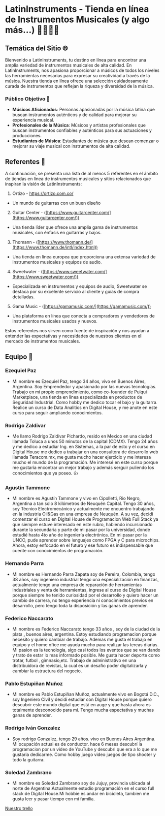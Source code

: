 # LatinInstruments - Tienda en línea de Instrumentos Musicales (y algo más…) 🎺🎸🎻🎶

## **Temática del Sitio 🌐**

Bienvenido a LatinInstruments, tu destino en línea para encontrar una amplia variedad de instrumentos musicales de alta calidad. En LatinInstruments, nos apasiona proporcionar a músicos de todos los niveles las herramientas necesarias para expresar su creatividad a través de la música. Nuestra tienda en línea ofrece una selección cuidadosamente curada de instrumentos que reflejan la riqueza y diversidad de la música.

### **Público Objetivo 📌**

- **Músicos Aficionados**: Personas apasionadas por la música latina que buscan instrumentos auténticos y de calidad para mejorar su experiencia musical.
- **Profesionales de la Música**: Músicos y artistas profesionales que buscan instrumentos confiables y auténticos para sus actuaciones y producciones.
- **Estudiantes de Música**: Estudiantes de música que desean comenzar o mejorar su viaje musical con instrumentos de alta calidad.

## **Referentes 📝**

A continuación, se presenta una lista de al menos 5 referentes en el ámbito de tiendas en línea de instrumentos musicales y sitios relacionados que inspiran la visión de LatinInstruments:

1. Ortizo - https://ortizo.com.co/

- Un mundo de guitarras con un buen diseño

2. Guitar Center - ([https://www.guitarcenter.com/](https://www.guitarcenter.com/))

- Una tienda líder que ofrece una amplia gama de instrumentos musicales, con énfasis en guitarras y bajos.

3. Thomann - ([https://www.thomann.de/](https://www.thomann.de/intl/index.html))

- Una tienda en línea europea que proporciona una extensa variedad de instrumentos musicales y equipos de audio.

4. Sweetwater - ([https://www.sweetwater.com/](https://www.sweetwater.com/))

- Especializada en instrumentos y equipos de audio, Sweetwater se destaca por su excelente servicio al cliente y guías de compra detalladas.

5. Gama Music - ([https://gamamusic.com/](https://gamamusic.com/))

- Una plataforma en línea que conecta a compradores y vendedores de instrumentos musicales usados y nuevos.

Estos referentes nos sirven como fuente de inspiración y nos ayudan a entender las expectativas y necesidades de nuestros clientes en el mercado de instrumentos musicales.

## **Equipo 📝**

### Ezequiel Paz

- Mi nombre es Ezequiel Paz, tengo 34 años, vivo en Buenos Aires, Argentina. Soy Emprendedor y apasionado por las nuevas tecnologías. Trabajo en mi propio emprendimiento, como co-founder de Pulqui Marketplace, una tienda en línea especializada en productos de Seguridad Industrial. Como hobby me dedico tocar el bajo y la guitarra. Realice un curso de Data Analitics en Digital House, y me anote en este curso para seguir ampliando conocimientos.

### Rodrigo Zaldivar

- Me llamo Rodrigo Zaldivar Pichardo, resido en Mexico en una ciudad llamada Toluca a unos 50 minutos de la capital (CDMX). Tengo 24 años y me dedico a estudiar Ing. en Sistemas, a la par de esto y el curso en Digital House me dedico a trabajar en una consultora de desarrollo web llamada Teracom.mx, me gusta mucho hacer ejercicio y me interesa mucho el mundo de la programación. Me interesé en este curso porque me gustaría encontrar un mejor trabajo y además serguir puliendo los conocimientos que ya poseo. 👍

### Agustin Tammone

- Mi nombre es Agustín Tammone y vivo en Cipolletti, Rio Negro, Argentina a tan solo 8 kilómetros de Neuquén Capital. Tengo 30 años, soy Técnico Electromecánico y actualmente me encuentro trabajando en la industria Oil&Gas en una empresa de Neuquén. A su vez, decidí comenzar el curso en Digital House de Programacion Web Full Stack ya que siempre estuve interesado en este rubro, habiendo incursionado durante la secundaria y parte de mi pasar por la universidad, donde estudié hasta 4to año de ingeniería electrónica. En mi pasar por la UNCO, pude aprender sobre lenguajes como FPGA y C para microchips. Ahora, estoy enfocado en el futuro y ese futuro es indispensable que cuente con conocimientos de programación.

### Hernando Parra
    
- Mi nombre es Hernando Parra Zapata soy de Pereira, Colombia, tengo 38 años, soy ingeniero industrial tengo una especialización en finanzas, actualmente tengo una empresa de reparación de herramientas industriales y venta de herramientas, ingrese al curso de Digital House porque siempre he tenido curiosidad por el desarrollo y quiero hacer un cambio de carrera, no tengo experiencia ni conocimientos previos en desarrollo, pero tengo toda la disposición y las ganas de aprender.

### Federico Naccarato

- Mi nombre es Federico Naccarato tengo 33 años , soy de la ciudad de la plata , buenos aires, argentina. Estoy estudiando programacion porque necesito y quiero cambiar de trabajo. Ademas me gusta el trabajo en equipo y el home ofice me ayuda mucho para realizar las tereas diarias. Mi pasion es la tecnologia, sigo casi todos los eventos que se van dando y trato de estar lo mas informado posible. Me gusta hacer deporte como trotar, futbol , gimnasio,etc. Trabajo de administrativo en una distribuidora de revistas, la cual es un desafio poder digitalizarla y cambiar la estructura del negocio.

### Pablo Estupiñan Muñoz

- Mi nombre es Pablo Estupiñan Muñoz, actualmente vivo en Bogotá D.C., soy Ingeniero Civil y decidí estudiar con Dígital House porque quiero descubrir este mundo dígital que está en auge y que hasta ahora es totalmente desconocido para mi. Tengo mucha espectativa y muchas ganas de aprender.

### Rodrigo Iván Gonzalez

- Soy rodrigo Gonzalez, tengo 29 años. vivo en Buenos Aires Argentina. Mi ocupación actual es de conductor. hace 6 meses descubrí la programacion por un video de YouTube y descubri que era a lo que me gustaria dedicarme. Como hobby juego video juegos de tipo shooter y todo la guitarra.

### Soledad Zambrano

- Mi nombre es Soledad Zambrano soy de Jujuy, provincia ubicada al norte de Argentina.Actualmente estudio programación en el curso full stack de Digital House.Mi hobbie es andar en bicicleta, tambien me gusta leer y pasar tiempo con mi familia.

[Nuestro trello](https://trello.com/b/k8xHNGir/dh-comision-07-grupo1latininstrumentssa)
